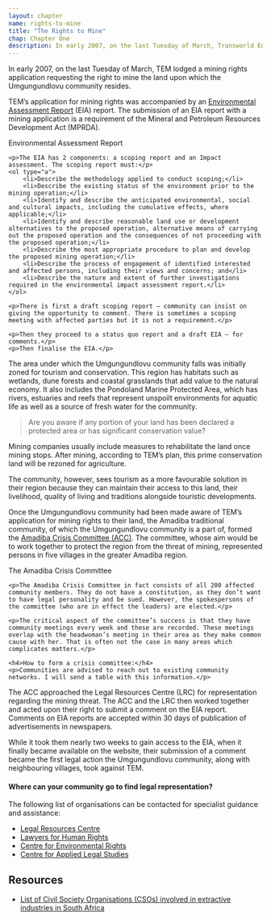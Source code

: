 ```yaml
---
layout: chapter
name: rights-to-mine
title: "The Rights to Mine"
chap: Chapter One
description: In early 2007, on the last Tuesday of March, Transworld Energy and Minerals lodged a mining rights application requesting the right to mine the land upon which the Umgungundlovu community resides.
---
```


In early 2007, on the last Tuesday of March, TEM lodged a mining rights application requesting the right to mine the land upon which the Umgungundlovu community resides.

TEM’s application for mining rights was accompanied by an <a class="info-link" data-toggle="collapse" href="#eia" aria-expanded="false" aria-controls="eia"><i class="fa fa-info-circle" aria-hidden="true"></i> Environmental Assessment Report</a> (EIA) report. The submission of an EIA report with a mining application is a requirement of the Mineral and Petroleum Resources Development Act (MPRDA).

<div class="edu-segment collapse" id="eia">
	<p class="edu-title">Environmental Assessment Report</p>
	
	<p>The EIA has 2 components: a scoping report and an Impact assessment. The scoping report must:</p>
	<ol type="a">
		<li>Describe the methodology applied to conduct scoping;</li>
		<li>Describe the existing status of the environment prior to the mining operation;</li>
		<li>Identify and describe the anticipated environmental, social and cultural impacts, including the cumulative effects, where applicable;</li>
		<li>Identify and describe reasonable land use or development alternatives to the proposed operation, alternative means of carrying out the proposed operation and the consequences of not proceeding with the proposed operation;</li>
		<li>Describe the most appropriate procedure to plan and develop the proposed mining operation;</li>
		<li>Describe the process of engagement of identified interested and affected persons, including their views and concerns; and</li>
		<li>Describe the nature and extent of further investigations required in the environmental impact assessment report.</li>
	</ol>

	<p>There is first a draft scoping report – community can insist on giving the opportunity to comment. There is sometimes a scoping meeting with affected parties but it is not a requirement.</p>

	<p>Then they proceed to a status quo report and a draft EIA – for comments.</p>
	<p>Then finalise the EIA.</p>

</div>

The area under which the Umgungundlovu community falls was initially zoned for tourism and conservation. This region has habitats such as wetlands, dune forests and coastal grasslands that add value to the natural economy. It also includes the Pondoland Marine Protected Area, which has rivers, estuaries and reefs that represent unspoilt environments for aquatic life as well as a source of fresh water for the community.

> Are you aware if any portion of your land has been declared a protected area or has significant conservation value?

Mining companies usually include measures to rehabilitate the land once mining stops. After mining, according to TEM’s plan, this prime conservation land will be rezoned for agriculture.

The community, however, sees tourism as a more favourable solution in their region because they can maintain their access to this land, their livelihood, quality of living and traditions alongside touristic developments.

Once the Umgungundlovu community had been made aware of TEM’s application for mining rights to their land, the Amadiba traditional community, of which the Umgungundlovu community is a part of, formed the <a class="info-link" data-toggle="collapse" href="#amadiba" aria-expanded="false" aria-controls="prospecting-rights"><i class="fa fa-info-circle" aria-hidden="true"></i> Amadiba Crisis Committee (ACC)</a>. The committee, whose aim would be to work together to protect the region from the threat of mining, represented persons in five villages in the greater Amadiba region.

<div class="edu-segment collapse" id="amadiba">
	<p class="edu-title">The Amadiba Crisis Committee</p>

	<p>The Amadiba Crisis Committee in fact consists of all 200 affected community members. They do not have a constitution, as they don’t want to have legal personality and be sued. However, the spokespersons of the committee (who are in effect the leaders) are elected.</p>
	 
	<p>The critical aspect of the committee’s success is that they have community meetings every week and these are recorded. These meetings overlap with the headwoman’s meeting in their area as they make common cause with her. That is often not the case in many areas which complicates matters.</p>
	 
	<h4>How to form a crisis committee:</h4>
	<p>Communities are advised to reach out to existing community networks. I will send a table with this information.</p>
</div>

The ACC approached the Legal Resources Centre (LRC) for representation regarding the mining threat. The ACC and the LRC then worked together and acted upon their right to submit a comment on the EIA report. Comments on EIA reports are accepted within 30 days of publication of advertisements in newspapers.

While it took them nearly two weeks to gain access to the EIA, when it finally became available on the website, their submission of a comment became the first legal action the Umgungundlovu community, along with neighbouring villages, took against TEM.


<h4>Where can your community go to find legal representation?</h4>

The following list of organisations can be contacted for specialist guidance and assistance:

<div>
	<ul>
		<li><a href="http://lrc.org.za/lrcarchive/" target="_blank">Legal Resources Centre</a></li>
		<li><a href="http://www.lhr.org.za/" target="_blank">Lawyers for Human Rights</a></li>
		<li><a href="http://cer.org.za/" target="_blank">Centre for Environmental Rights</a></li>
		<li><a href="https://www.wits.ac.za/cals/" target="_blank">Centre for Applied Legal Studies</a></li>
	</ul>
</div>


## Resources

- [List of Civil Society Organisations (CSOs) involved in extractive industries in South Africa](/resources/CSOs-community-networks.pdf)